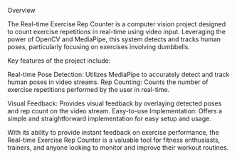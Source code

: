 Overview

The Real-time Exercise Rep Counter is a computer vision project designed to count exercise repetitions in real-time using video input. Leveraging the power of OpenCV and MediaPipe, this system detects and tracks human poses, particularly focusing on exercises involving dumbbells.

Key features of the project include:

Real-time Pose Detection: Utilizes MediaPipe to accurately detect and track human poses in video streams.
Rep Counting: Counts the number of exercise repetitions performed by the user in real-time.

Visual Feedback: Provides visual feedback by overlaying detected poses and rep count on the video stream.
Easy-to-use Implementation: Offers a simple and straightforward implementation for easy setup and usage.

With its ability to provide instant feedback on exercise performance, the Real-time Exercise Rep Counter is a valuable tool for fitness enthusiasts, trainers, and anyone looking to monitor and improve their workout routines.

